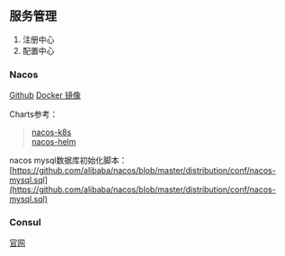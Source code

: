 ## 服务管理
1. 注册中心
1. 配置中心

### Nacos

[Github](https://github.com/alibaba/nacos) [Docker 镜像](https://hub.docker.com/r/nacos/nacos-server)

Charts参考：

> [nacos-k8s](https://github.com/nacos-group/nacos-k8s)  
> [nacos-helm](https://github.com/ygqygq2/nacos-helm)


nacos mysql数据库初始化脚本：
[https://github.com/alibaba/nacos/blob/master/distribution/conf/nacos-mysql.sql](https://github.com/alibaba/nacos/blob/master/distribution/conf/nacos-mysql.sql)

### Consul
[官网](https://www.consul.io/)
